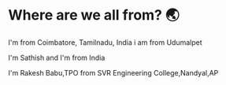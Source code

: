 # Where are we all from? 🌏

I'm from Coimbatore, Tamilnadu, India
i am from Udumalpet

I'm Sathish and I'm from India


I'm Rakesh Babu,TPO from SVR Engineering College,Nandyal,AP
